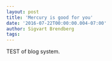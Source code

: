 ```yaml
---
layout: post
title: 'Mercury is good for you'
date: '2016-07-22T00:00:00.004-07:00'
author: Sigvart Brendberg
tags:
---
```


TEST of blog system.
